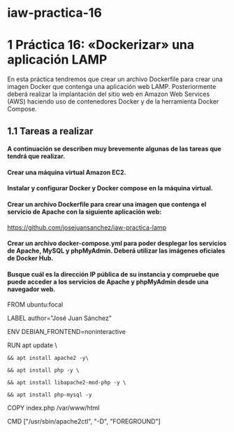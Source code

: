 # iaw-practica-16
# 1 Práctica 16: «Dockerizar» una aplicación LAMP
En esta práctica tendremos que crear un archivo Dockerfile para crear una imagen Docker que contenga una aplicación web LAMP. Posteriormente deberá realizar la implantación del sitio web en Amazon Web Services (AWS) haciendo uso de contenedores Docker y de la herramienta Docker Compose.

## 1.1 Tareas a realizar
#### A continuación se describen muy brevemente algunas de las tareas que tendrá que realizar.

#### Crear una máquina virtual Amazon EC2.

#### Instalar y configurar Docker y Docker compose en la máquina virtual.

#### Crear un archivo Dockerfile para crear una imagen que contenga el servicio de Apache con la siguiente aplicación web:

https://github.com/josejuansanchez/iaw-practica-lamp
#### Crear un archivo docker-compose.yml para poder desplegar los servicios de Apache, MySQL y phpMyAdmin. Deberá utilizar las imágenes oficiales de Docker Hub.

#### Busque cuál es la dirección IP pública de su instancia y compruebe que puede acceder a los servicios de Apache y phpMyAdmin desde una navegador web.
FROM ubuntu:focal



LABEL author="José Juan Sánchez"



ENV DEBIAN_FRONTEND=noninteractive 



RUN apt update \

    && apt install apache2 -y\

    && apt install php -y \

    && apt install libapache2-mod-php -y \

    && apt install php-mysql -y



COPY index.php /var/www/html



CMD ["/usr/sbin/apache2ctl", "-D", "FOREGROUND"]
